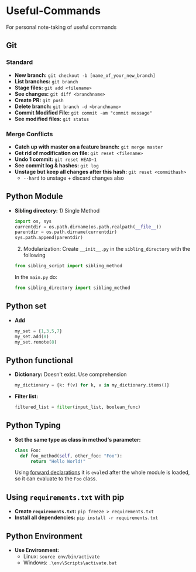 # Useful-Commands
For personal note-taking of useful commands

## Git
### Standard
- **New branch:** `git checkout -b [name_of_your_new_branch]`
- **List branches:** `git branch`
- **Stage files:** `git add <filename>`
- **See changes:** `git diff <branchname>`
- **Create PR:** `git push` 
- **Delete branch:** `git branch -d <branchname>`
- **Commit Modified File:** `git commit -am "commit message"`
- **See modified files:** `git status`


### Merge Conflicts
- **Catch up with master on a feature branch:** `git merge master`
- **Get rid of modification on file:** `git reset <filename>`
- **Undo 1 commit:** `git reset HEAD~1`
- **See commit log & hashes:** `git log`
- **Unstage but keep all changes after this hash:** `git reset <commithash>`
  - `--hard` to unstage + discard changes also

## Python Module
- **Sibling directory:** 1) Single Method
  ```python
  import os, sys
  currentdir = os.path.dirname(os.path.realpath(__file__))
  parentdir = os.path.dirname(currentdir)
  sys.path.append(parentdir) 
  ```

  2) Modularization: Create `__init__.py` in the `sibling_directory` with the following
  ```python
  from sibling_script import sibling_method
  ```
  In the `main.py` do:
  ```python
  from sibling_directory import sibling_method
  ```

## Python set
- **Add**
  ```python
  my_set = {1,3,5,7}
  my_set.add(8)
  my_set.remote(8)
  ```

## Python functional
- **Dictionary:** Doesn't exist. Use comprehension
  ```python
  my_dictionary = {k: f(v) for k, v in my_dictionary.items()}
  ```
- **Filter list:** 
  ```python
  filtered_list = filter(input_list, boolean_func)
  ```

## Python Typing
- **Set the same type as class in method's parameter:** 
  ```python
  class Foo:
    def foo_method(self, other_foo: "Foo"):
        return "Hello World!"
  ```
  Using [forward declarations](https://peps.python.org/pep-0484/#forward-references) it is `eval`ed after the whole module is loaded, so it can evaluate to the `Foo` class.

## Using `requirements.txt` with pip

- **Create `requirements.txt`:** `pip freeze > requirements.txt` 
- **Install all dependencies:** `pip install -r requirements.txt`

## Python Environment
- **Use Environment:** 
  - Linux: `source env/bin/activate`
  - Windows: `.\env\Scripts\activate.bat`
